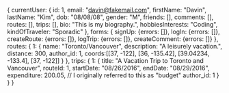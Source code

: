 {
  currentUser: {
    id: 1,
    email: "davin@fakemail.com",
    firstName: "Davin",
    lastName: "Kim",
    dob: "08/08/08",
    gender: "M",
    friends: [],
    comments: [],
    routes: [],
    trips: [],
    bio: "This is my biography.",
    hobbiesInterests: "Coding",
    kindOfTraveler: "Sporadic"
  },
  forms: {
    signUp: {errors: []},
    logIn: {errors: []},
    createRoute: {errors: []},
    logTrip: {errors: []},
    createComment: {errors: []}
  },
  routes: {
    1: {
      name: "Toronto/Vancouver",
      description: "A leisurely vacation.",
      distance: 300,
      author_id: 1,
      coords:[[37, -122], [36, -135.42], [39.04234, -133.4], [37, -122]]
    }
  },
  trips: {
    1: {
      title: "A Vacation Trip to Toronto and Vancouver",
      routeId: 1,
      startDate: "08/26/2016",
      endDate: "08/29/2016",
      expenditure: 200.05,    // I originally referred to this as "budget"
      author_id: 1
    }
  }
}
